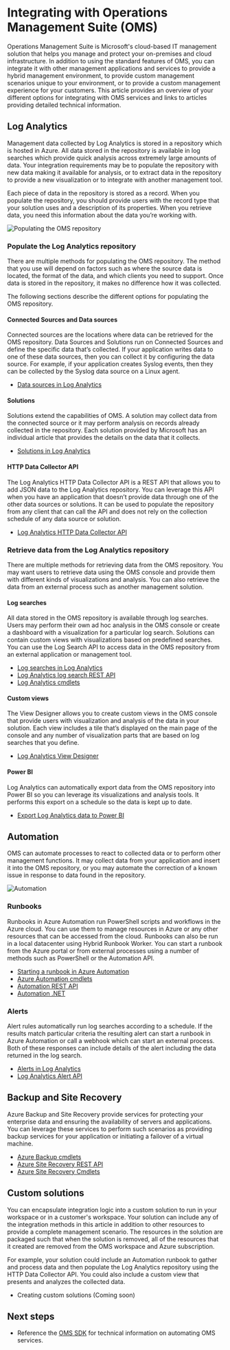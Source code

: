 <properties
   pageTitle="Integrating with Operations Management Suite (OMS) | Microsoft Azure"
   description="In addition to using the standard features of OMS, you can integrate it with other management applications and services to provide a hybrid management environment, to provide custom management scenarios unique to your environment, or to provide a custom management experience for your customers.  This article provides an overview of your different options for integrating with OMS and links to articles providing detailed technical information."
   services="operations-management-suite"
   documentationCenter=""
   authors="bwren"
   manager="jwhit"
   editor="tysonn" />
<tags
   ms.service="operations-management-suite"
   ms.devlang="na"
   ms.topic="article"
   ms.tgt_pltfrm="na"
   ms.workload="infrastructure-services"
   ms.date="09/23/2016"
   ms.author="bwren" />

# <a name="integrating-with-operations-management-suite-oms"></a>Integrating with Operations Management Suite (OMS)

Operations Management Suite is Microsoft's cloud-based IT management solution that helps you manage and protect your on-premises and cloud infrastructure.  In addition to using the standard features of OMS, you can integrate it with other management applications and services to provide a hybrid management environment, to provide custom management scenarios unique to your environment, or to provide a custom management experience for your customers.  This article provides an overview of your different options for integrating with OMS services and links to articles providing detailed technical information. 



## <a name="log-analytics"></a>Log Analytics
Management data collected by Log Analytics is stored in a repository which is hosted in Azure.  All data stored in the repository is available in log searches which provide quick analysis across extremely large amounts of data.  Your integration requirements may be to populate the repository with new data making it available for analysis, or to extract data in the repository to provide a new visualization or to integrate with another management tool.

Each piece of data in the repository is stored as a record.  When you populate the repository, you should provide users with the record type that your solution uses and a description of its properties.  When you retrieve data, you need this information about the data you’re working with.

![Populating the OMS repository](media/operations-management-suite-integration/repository.png)


### <a name="populate-the-log-analytics-repository"></a>Populate the Log Analytics repository
There are multiple methods for populating the OMS repository.  The method that you use will depend on factors such as where the source data is located, the format of the data, and which clients you need to support.  Once data is stored in the repository, it makes no difference how it was collected.

The following sections describe the different options for populating the OMS repository.

#### <a name="connected-sources-and-data-sources"></a>Connected Sources and Data sources 
Connected sources are the locations where data can be retrieved for the OMS repository.  Data Sources and Solutions run on Connected Sources and define the specific data that’s collected.  If your application writes data to one of these data sources, then you can collect it by configuring the data source.  For example, if your application creates Syslog events, then they can be collected by the Syslog data source on a Linux agent.

- [Data sources in Log Analytics](../log-analytics/log-analytics-data-sources.md)

#### <a name="solutions"></a>Solutions

Solutions extend the capabilities of OMS.  A solution may collect data from the connected source or it may perform analysis on records already collected in the repository.  Each solution provided by Microsoft has an individual article that provides the details on the data that it collects.

- [Solutions in Log Analytics](../log-analytics/log-analytics-add-solutions.md)



#### <a name="http-data-collector-api"></a>HTTP Data Collector API

The Log Analytics HTTP Data Collector API is a REST API that allows you to add JSON data to the Log Analytics repository.  You can leverage this API when you have an application that doesn’t provide data through one of the other data sources or solutions.  It can be used to populate the repository from any client that can call the API and does not rely on the collection schedule of any data source or solution.

- [Log Analytics HTTP Data Collector API](../log-analytics/log-analytics-data-collector-api.md)


### <a name="retrieve-data-from-the-log-analytics-repository"></a>Retrieve data from the Log Analytics repository

There are multiple methods for retrieving data from the OMS repository.  You may want users to retrieve data using the OMS console and provide them with different kinds of visualizations and analysis.  You can also retrieve the data from an external process such as another management solution.

#### <a name="log-searches"></a>Log searches

All data stored in the OMS repository is available through log searches.  Users may perform their own ad hoc analysis in the OMS console or create a dashboard with a visualization for a particular log search.  Solutions can contain custom views with visualizations based on predefined searches.  You can use the Log Search API to access data in the OMS repository from an external application or management tool.  

- [Log searches in Log Analytics](../log-analytics/log-analytics-log-searches.md)
- [Log Analytics log search REST API](../log-analytics/log-analytics-log-search-api.md)
- [Log Analytics cmdlets](https://msdn.microsoft.com/library/mt188224.aspx)



#### <a name="custom-views"></a>Custom views 
The View Designer allows you to create custom views in the OMS console that provide users with visualization and analysis of the data in your solution.  Each view includes a tile that’s displayed on the main page of the console and any number of visualization parts that are based on log searches that you define.
  
- [Log Analytics View Designer](../log-analytics/log-analytics-view-designer.md)


#### <a name="power-bi"></a>Power BI

Log Analytics can automatically export data from the OMS repository into Power BI so you can leverage its visualizations and analysis tools.  It performs this export on a schedule so the data is kept up to date. 

- [Export Log Analytics data to Power BI](../log-analytics/log-analytics-powerbi.md)




## <a name="automation"></a>Automation

OMS can automate processes to react to collected data or to perform other management functions.  It may collect data from your application and insert it into the OMS repository, or you may automate the correction of a known issue in response to data found in the repository. 

![Automation](media/operations-management-suite-integration/automate.png)

### <a name="runbooks"></a>Runbooks

Runbooks in Azure Automation run PowerShell scripts and workflows in the Azure cloud.  You can use them to manage resources in Azure or any other resources that can be accessed from the cloud.  Runbooks can also be run in a local datacenter using Hybrid Runbook Worker.  You can start a runbook from the Azure portal or from external processes using a number of methods such as PowerShell or the Automation API.

- [Starting a runbook in Azure Automation](../automation/automation-starting-a-runbook.md)
- [Azure Automation cmdlets](https://msdn.microsoft.com/library/dn690262.aspx)
- [Automation REST API](https://msdn.microsoft.com/library/mt662285.aspx)
- [Automation .NET](https://msdn.microsoft.com//library/mt465763.aspx)

### <a name="alerts"></a>Alerts

Alert rules automatically run log searches according to a schedule.  If the results match particular criteria the resulting alert can start a runbook in Azure Automation or call a webhook which can start an external process.  Both of these responses can include details of the alert including the data returned in the log search.

- [Alerts in Log Analytics](../log-analytics/log-analytics-alerts.md)
- [Log Analytics Alert API](../log-analytics/log-analytics-api-alerts.md)


## <a name="backup-and-site-recovery"></a>Backup and Site Recovery

Azure Backup and Site Recovery provide services for protecting your enterprise data and ensuring the availability of servers and applications.  You can leverage these services to perform such scenarios as providing backup services for your application or initiating a failover of a virtual machine.

- [Azure Backup cmdlets](https://msdn.microsoft.com/library/mt619253.aspx)
- [Azure Site Recovery REST API](https://msdn.microsoft.com/library/azure/mt750497.aspx)
- [Azure Site Recovery Cmdlets](https://msdn.microsoft.com/library/mt637930.aspx)

## <a name="custom-solutions"></a>Custom solutions

You can encapsulate integration logic into a custom solution to run in your workspace or in a customer's workspace.  Your solution can include any of the integration methods in this article in addition to other resources to provide a complete management scenario.  The resources in the solution are packaged such that when the solution is removed, all of the resources that it created are removed from the OMS workspace and Azure subscription.

For example, your solution could include an Automation runbook to gather and process data and then populate the Log Analytics repository using the HTTP Data Collector API.  You could also include a custom view that presents and analyzes the collected data.  

- Creating custom solutions (Coming soon)    

## <a name="next-steps"></a>Next steps
- Reference the [OMS SDK](operations-management-suite-sdk.md) for technical information on automating OMS services.  
